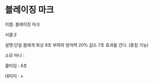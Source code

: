 # 블레이징 마크

이름: 블레이징 마크

서클:2

설명:단일 몹에게 화상 8초 부여와 방어력 20% 감소 7초 효과를 건다. (중첩 가능)

소모 마나 : 

쿨타임 : 4초

데미지 : ×